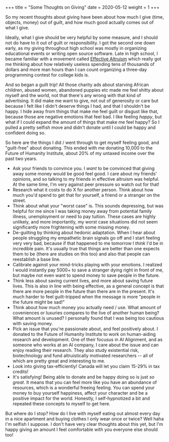 +++
title = "Some Thoughts on Giving"
date = 2020-05-12
weight = 1
+++

So my recent thoughts about giving have been about how much I give (time, objects, money) out of guilt, and how much good actually comes out of what I give.

Ideally, what I give should be very helpful by some measure, and I should not do have to it out of guilt or responsibility. I got the second one down early, as my giving throughout high school was mostly in organizing educational events or writing open source software. Late in high school, I became familiar with a movement called [Effective Altruism](https://www.effectivealtruism.org/) which really got me thinking about how relatively useless spending tens of thousands of dollars and more man hours than I can count organizing a three-day programming contest for college kids is.

And so began a guilt trip! All those charity ads about starving African children, abused women, abandoned puppies etc made me feel shitty about myself and the world, not that there's any wrong with that kind of advertising. It did make me want to give, not out of generosity or care but because I felt like I didn't deserve things I had, and that I shouldn't be happy. I hide away from things that make me feel guilt or disgust like that, because those are negative emotions that feel bad. I like feeling _happy_, but what if I could expand the amount of things that make me feel happy? So I pulled a pretty selfish move and didn't donate until I could be happy and confident doing so.

So here are the things I did / went through to get myself feeling good, and "guilt-free" about donating. This ended with me donating 10,000 to the Future of Humanity Institute, about 20% of my untaxed income over the past two years.

 - Ask your friends to convince you. I _want_ to be convinced that giving away some money would be good feel good. I care about my friends' opinions, and so talking to my friends in effective altruism was helpful. At the same time, I'm very against peer pressure so watch out for that!
 - Research what it costs to do X for another person. Think about how much you'd spend to get that for yourself, a friend or a stranger on the street.
 - Think about what your "worst case" is. This sounds depressing, but was helpful for me since I was taking money away from potential family illness, unemployment or need to pay tuition. These cases are highly unlikely, and more importantly, my worst case situations did not seem significantly more frightening with some missing money.
 - De-guilting by thinking about hedonic adaptation. When I hear about people struggling my empathetic brain signals go off and I start feeling very very bad, because if that happened to me tomorrow I _think_ I'd be in incredible pain. It's usually true that things are better than one expects them to be (there are studies on this too) and also that people can reestablish a base line.
 - Calibrate against your mind-tricks playing with your emotions. I realized I would instantly pay 5000+ to save a stranger dying right in front of me, but maybe not even want to spend money to save people in the future.
 - Think less about saving current lives, and more about saving future lives. This is also in line with being effective, as a general concept is that there are more people in the future than there are in the present. It's much harder to feel guilt-tripped when the message is more "people in the future might be sad!"
 - Think about how much money you actually need / use. What amount of coveniences or luxuries compares to the live of another human being? What amount is unused? I personally found that I was being too cautious with saving money.
 - Pick an issue that you're passionate about, and feel positively about. I donated to the Future of Humanity Institute to work on human-aiding research and development. One of their focusus in AI Alignment, and as someone who works at an AI company, I care about the issue and can enjoy reading their research. They also study existential risk, biotechnology and fund altruistically motivated researchers -- all of which are pretty great and interesting to me.
 - Look into giving tax-efficiently! Canada will let you claim 15-29% in tax credits!
 - It's satisfying! Being able to donate and be happy doing so is just _so great_. It means that you can feel more like you have an abundance of resources, which is a wonderful freeing feeling. You can spend your money to buy yourself happiness, affect your character and be a positive impact for the world. Honestly, I self-hypnotized a bit and repeated these concepts to myself to get here.


But where do I stop? How do I live with myself eating out almost every day in a nice apartment and buying clothes I only wear once or twice? Well haha I'm selfish I suppose. I don't have very clear thoughts about this yet, but I'm happy giving an amount I feel comfortable with you everyone else should too!
